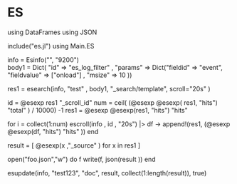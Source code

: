 # ES

using DataFrames
using JSON

include("es.jl")
using Main.ES

info  = Esinfo("", "9200")  
body1 = Dict( "id" => "es_log_filter" , 
			"params" => Dict("fieldid" => "event", 
						"fieldvalue" =>  ["onload"] , 
						"msize" =>  10 ))

res1  = esearch(info, "test" , body1, "_search/template", scroll="20s" ) 

id    = @esexp res1 "_scroll_id" 
num   = ceil( (@esexp @esexp( res1, "hits") "total" ) / 10000)  -1 
res1  = @esexp @esexp(res1, "hits") "hits"

for i = collect(1:num)
	escroll(info , id , "20s") |> df -> append!(res1, (@esexp @esexp(df, "hits") "hits"  ))
end 

result = [ @esexp(x ,"_source" )  for x in res1 ]
 
open("foo.json","w") do f  write(f, json(result ))  end

esupdate(info, "test123", "doc", result, collect(1:length(result)), true)

